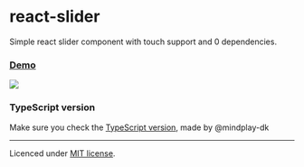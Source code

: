 # react-slider
Simple react slider component with touch support and 0 dependencies.

### [Demo](https://stanko.github.io/react-slider)

[![](http://stanko.github.io/public/img/projects/react-slider.png)](https://stanko.github.io/react-slider)

### TypeScript version

Make sure you check the [TypeScript version](https://github.com/Stanko/react-slider/issues/8), made by @mindplay-dk

-----

Licenced under [MIT license](https://github.com/Stanko/react-slider/blob/gh-pages/LICENSE.md).
